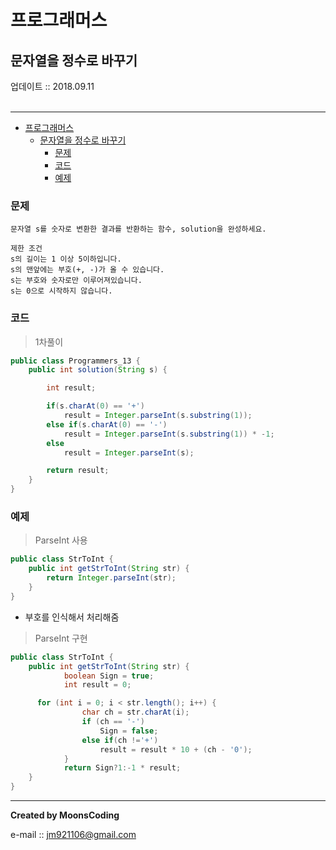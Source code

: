 # 프로그래머스
## 문자열을 정수로 바꾸기
<div class="pull-right">  업데이트 :: 2018.09.11 </div><br>

---

<!-- @import "[TOC]" {cmd="toc" depthFrom=1 depthTo=6 orderedList=false} -->
<!-- code_chunk_output -->

* [프로그래머스](#프로그래머스)
	* [문자열을 정수로 바꾸기](#문자열을-정수로-바꾸기)
		* [문제](#문제)
		* [코드](#코드)
		* [예제](#예제)

<!-- /code_chunk_output -->

### 문제

```
문자열 s를 숫자로 변환한 결과를 반환하는 함수, solution을 완성하세요.

제한 조건
s의 길이는 1 이상 5이하입니다.
s의 맨앞에는 부호(+, -)가 올 수 있습니다.
s는 부호와 숫자로만 이루어져있습니다.
s는 0으로 시작하지 않습니다.
```

### 코드

> 1차풀이

```java
public class Programmers_13 {
    public int solution(String s) {

        int result;

        if(s.charAt(0) == '+')
            result = Integer.parseInt(s.substring(1));
        else if(s.charAt(0) == '-')
            result = Integer.parseInt(s.substring(1)) * -1;
        else
            result = Integer.parseInt(s);

        return result;
    }
}
```

### 예제

> ParseInt 사용

```java
public class StrToInt {
    public int getStrToInt(String str) {
        return Integer.parseInt(str);
    }
}
```

- 부호를 인식해서 처리해줌

> ParseInt 구현

```java
public class StrToInt {
    public int getStrToInt(String str) {
            boolean Sign = true;
            int result = 0;

      for (int i = 0; i < str.length(); i++) {
                char ch = str.charAt(i);
                if (ch == '-')
                    Sign = false;
                else if(ch !='+')
                    result = result * 10 + (ch - '0');
            }
            return Sign?1:-1 * result;
    }
}
```

---

**Created by MoonsCoding**

e-mail :: jm921106@gmail.com
